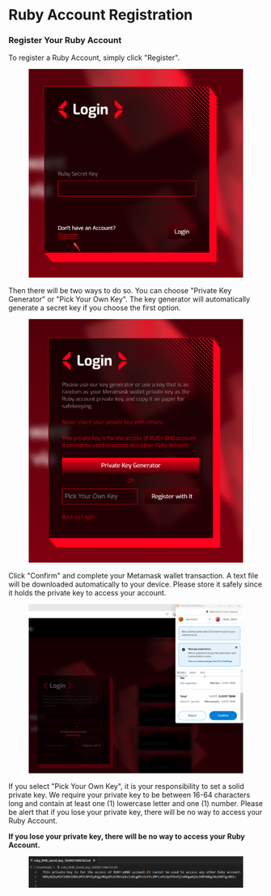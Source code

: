 # Ruby Account Registration

### Register Your Ruby Account <a href="#register-your-ruby-account" id="register-your-ruby-account"></a>

To register a Ruby Account, simply click "Register".

<figure><img src="../.gitbook/assets/image (2).png" alt=""><figcaption></figcaption></figure>

Then there will be two ways to do so. You can choose "Private Key Generator" or "Pick Your Own Key". The key generator will automatically generate a secret key if you choose the first option.

<figure><img src="../.gitbook/assets/image (10).png" alt=""><figcaption></figcaption></figure>

Click "Confirm" and complete your Metamask wallet transaction. A text file will be downloaded automatically to your device. Please store it safely since it holds the private key to access your account.

<figure><img src="../.gitbook/assets/image (1).png" alt=""><figcaption></figcaption></figure>

If you select "Pick Your Own Key", it is your responsibility to set a solid private key. We require your private key to be between 16-64 characters long and contain at least one (1) lowercase letter and one (1) number. Please be alert that if you lose your private key, there will be no way to access your Ruby Account.

**If you lose your private key, there will be no way to access your Ruby Account.**

<figure><img src="../.gitbook/assets/image (4).png" alt=""><figcaption></figcaption></figure>
